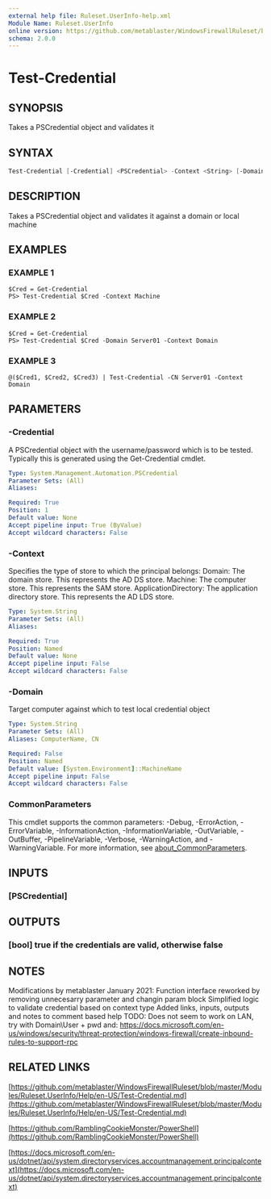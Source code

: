 ```yaml
---
external help file: Ruleset.UserInfo-help.xml
Module Name: Ruleset.UserInfo
online version: https://github.com/metablaster/WindowsFirewallRuleset/blob/master/Modules/Ruleset.UserInfo/Help/en-US/Test-Credential.md
schema: 2.0.0
---
```


# Test-Credential

## SYNOPSIS

Takes a PSCredential object and validates it

## SYNTAX

```powershell
Test-Credential [-Credential] <PSCredential> -Context <String> [-Domain <String>] [<CommonParameters>]
```

## DESCRIPTION

Takes a PSCredential object and validates it against a domain or local machine

## EXAMPLES

### EXAMPLE 1

```
$Cred = Get-Credential
PS> Test-Credential $Cred -Context Machine
```

### EXAMPLE 2

```
$Cred = Get-Credential
PS> Test-Credential $Cred -Domain Server01 -Context Domain
```

### EXAMPLE 3

```
@($Cred1, $Cred2, $Cred3) | Test-Credential -CN Server01 -Context Domain
```

## PARAMETERS

### -Credential

A PSCredential object with the username/password which is to be tested.
Typically this is generated using the Get-Credential cmdlet.

```yaml
Type: System.Management.Automation.PSCredential
Parameter Sets: (All)
Aliases:

Required: True
Position: 1
Default value: None
Accept pipeline input: True (ByValue)
Accept wildcard characters: False
```

### -Context

Specifies the type of store to which the principal belongs:
Domain:
The domain store.
This represents the AD DS store.
Machine:
The computer store.
This represents the SAM store.
ApplicationDirectory:
The application directory store.
This represents the AD LDS store.

```yaml
Type: System.String
Parameter Sets: (All)
Aliases:

Required: True
Position: Named
Default value: None
Accept pipeline input: False
Accept wildcard characters: False
```

### -Domain

Target computer against which to test local credential object

```yaml
Type: System.String
Parameter Sets: (All)
Aliases: ComputerName, CN

Required: False
Position: Named
Default value: [System.Environment]::MachineName
Accept pipeline input: False
Accept wildcard characters: False
```

### CommonParameters

This cmdlet supports the common parameters: -Debug, -ErrorAction, -ErrorVariable, -InformationAction, -InformationVariable, -OutVariable, -OutBuffer, -PipelineVariable, -Verbose, -WarningAction, and -WarningVariable. For more information, see [about_CommonParameters](http://go.microsoft.com/fwlink/?LinkID=113216).

## INPUTS

### [PSCredential]

## OUTPUTS

### [bool] true if the credentials are valid, otherwise false

## NOTES

Modifications by metablaster January 2021:
Function interface reworked by removing unnecesarry parameter and changin param block
Simplified logic to validate credential based on context type
Added links, inputs, outputs and notes to comment based help
TODO: Does not seem to work on LAN, try with Domain\User + pwd and:
https://docs.microsoft.com/en-us/windows/security/threat-protection/windows-firewall/create-inbound-rules-to-support-rpc

## RELATED LINKS

[https://github.com/metablaster/WindowsFirewallRuleset/blob/master/Modules/Ruleset.UserInfo/Help/en-US/Test-Credential.md](https://github.com/metablaster/WindowsFirewallRuleset/blob/master/Modules/Ruleset.UserInfo/Help/en-US/Test-Credential.md)

[https://github.com/RamblingCookieMonster/PowerShell](https://github.com/RamblingCookieMonster/PowerShell)

[https://docs.microsoft.com/en-us/dotnet/api/system.directoryservices.accountmanagement.principalcontext](https://docs.microsoft.com/en-us/dotnet/api/system.directoryservices.accountmanagement.principalcontext)
